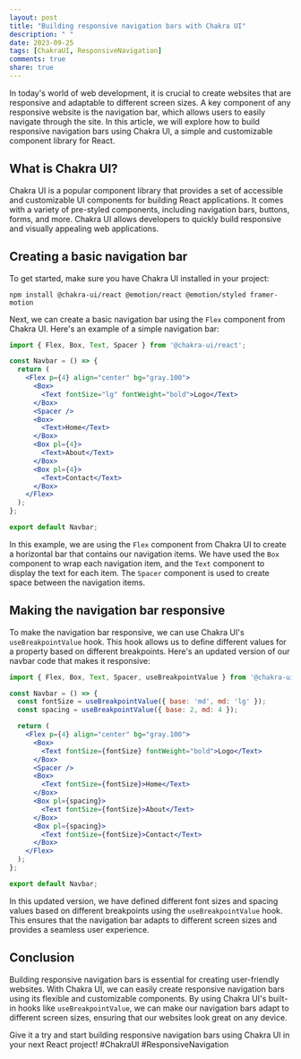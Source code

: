 ```yaml
---
layout: post
title: "Building responsive navigation bars with Chakra UI"
description: " "
date: 2023-09-25
tags: [ChakraUI, ResponsiveNavigation]
comments: true
share: true
---
```


In today's world of web development, it is crucial to create websites that are responsive and adaptable to different screen sizes. A key component of any responsive website is the navigation bar, which allows users to easily navigate through the site. In this article, we will explore how to build responsive navigation bars using Chakra UI, a simple and customizable component library for React.

## What is Chakra UI?

Chakra UI is a popular component library that provides a set of accessible and customizable UI components for building React applications. It comes with a variety of pre-styled components, including navigation bars, buttons, forms, and more. Chakra UI allows developers to quickly build responsive and visually appealing web applications.

## Creating a basic navigation bar

To get started, make sure you have Chakra UI installed in your project:

```
npm install @chakra-ui/react @emotion/react @emotion/styled framer-motion
```

Next, we can create a basic navigation bar using the `Flex` component from Chakra UI. Here's an example of a simple navigation bar:

```jsx
import { Flex, Box, Text, Spacer } from '@chakra-ui/react';

const Navbar = () => {
  return (
    <Flex p={4} align="center" bg="gray.100">
      <Box>
        <Text fontSize="lg" fontWeight="bold">Logo</Text>
      </Box>
      <Spacer />
      <Box>
        <Text>Home</Text>
      </Box>
      <Box pl={4}>
        <Text>About</Text>
      </Box>
      <Box pl={4}>
        <Text>Contact</Text>
      </Box>
    </Flex>
  );
};

export default Navbar;
```

In this example, we are using the `Flex` component from Chakra UI to create a horizontal bar that contains our navigation items. We have used the `Box` component to wrap each navigation item, and the `Text` component to display the text for each item. The `Spacer` component is used to create space between the navigation items.

## Making the navigation bar responsive

To make the navigation bar responsive, we can use Chakra UI's `useBreakpointValue` hook. This hook allows us to define different values for a property based on different breakpoints. Here's an updated version of our navbar code that makes it responsive:

```jsx
import { Flex, Box, Text, Spacer, useBreakpointValue } from '@chakra-ui/react';

const Navbar = () => {
  const fontSize = useBreakpointValue({ base: 'md', md: 'lg' });
  const spacing = useBreakpointValue({ base: 2, md: 4 });

  return (
    <Flex p={4} align="center" bg="gray.100">
      <Box>
        <Text fontSize={fontSize} fontWeight="bold">Logo</Text>
      </Box>
      <Spacer />
      <Box>
        <Text fontSize={fontSize}>Home</Text>
      </Box>
      <Box pl={spacing}>
        <Text fontSize={fontSize}>About</Text>
      </Box>
      <Box pl={spacing}>
        <Text fontSize={fontSize}>Contact</Text>
      </Box>
    </Flex>
  );
};

export default Navbar;
```

In this updated version, we have defined different font sizes and spacing values based on different breakpoints using the `useBreakpointValue` hook. This ensures that the navigation bar adapts to different screen sizes and provides a seamless user experience.

## Conclusion

Building responsive navigation bars is essential for creating user-friendly websites. With Chakra UI, we can easily create responsive navigation bars using its flexible and customizable components. By using Chakra UI's built-in hooks like `useBreakpointValue`, we can make our navigation bars adapt to different screen sizes, ensuring that our websites look great on any device.

Give it a try and start building responsive navigation bars using Chakra UI in your next React project! #ChakraUI #ResponsiveNavigation